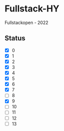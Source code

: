 # Fullstack-HY
Fullstackopen - 2022

## Status
- [x] 0
- [x] 1
- [x] 2
- [x] 3
- [x] 4
- [x] 5
- [x] 6
- [x] 7
- [ ] 8
- [x] 9
- [ ] 10
- [ ] 11
- [ ] 12
- [ ] 13

